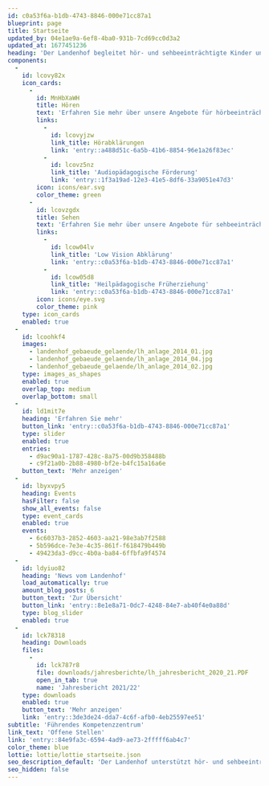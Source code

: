 ```yaml
---
id: c0a53f6a-b1db-4743-8846-000e71cc87a1
blueprint: page
title: Startseite
updated_by: 04e1ae9a-6ef8-4ba0-931b-7cd69cc0d3a2
updated_at: 1677451236
heading: 'Der Landenhof begleitet hör- und sehbeeinträchtigte Kinder und Jugendliche sowie deren Umfeld'
components:
  -
    id: lcovy82x
    icon_cards:
      -
        id: MnHbXaWH
        title: Hören
        text: 'Erfahren Sie mehr über unsere Angebote für hörbeeinträchtigte Kinder und Jugendliche'
        links:
          -
            id: lcovyjzw
            link_title: Hörabklärungen
            link: 'entry::a488d51c-6a5b-41b6-8854-96e1a26f83ec'
          -
            id: lcovz5nz
            link_title: 'Audiopädagogische Förderung'
            link: 'entry::1f3a19ad-12e3-41e5-8df6-33a9051e47d3'
        icon: icons/ear.svg
        color_theme: green
      -
        id: lcovzgdx
        title: Sehen
        text: 'Erfahren Sie mehr über unsere Angebote für sehbeeinträchtigte Kinder und Jugendliche'
        links:
          -
            id: lcow04lv
            link_title: 'Low Vision Abklärung'
            link: 'entry::c0a53f6a-b1db-4743-8846-000e71cc87a1'
          -
            id: lcow05d8
            link_title: 'Heilpädagogische Früherziehung'
            link: 'entry::c0a53f6a-b1db-4743-8846-000e71cc87a1'
        icon: icons/eye.svg
        color_theme: pink
    type: icon_cards
    enabled: true
  -
    id: lcoohkf4
    images:
      - landenhof_gebaeude_gelaende/lh_anlage_2014_01.jpg
      - landenhof_gebaeude_gelaende/lh_anlage_2014_04.jpg
      - landenhof_gebaeude_gelaende/lh_anlage_2014_02.jpg
    type: images_as_shapes
    enabled: true
    overlap_top: medium
    overlap_bottom: small
  -
    id: ld1mit7e
    heading: 'Erfahren Sie mehr'
    button_link: 'entry::c0a53f6a-b1db-4743-8846-000e71cc87a1'
    type: slider
    enabled: true
    entries:
      - d9ac90a1-1787-428c-8a75-00d9b358488b
      - c9f21a0b-2b88-4980-bf2e-b4fc15a16a6e
    button_text: 'Mehr anzeigen'
  -
    id: lbyxvpy5
    heading: Events
    hasFilter: false
    show_all_events: false
    type: event_cards
    enabled: true
    events:
      - 6c6037b3-2852-4603-aa21-98e3ab7f2588
      - 5b596dce-7e3e-4c35-861f-f618479b449b
      - 49423da3-d9cc-4b0a-ba84-6ffbfa9f4574
  -
    id: ldyiuo82
    heading: 'News vom Landenhof'
    load_automatically: true
    amount_blog_posts: 6
    button_text: 'Zur Übersicht'
    button_link: 'entry::8e1e8a71-0dc7-4248-84e7-ab40f4e0a88d'
    type: blog_slider
    enabled: true
  -
    id: lck78318
    heading: Downloads
    files:
      -
        id: lck787r8
        file: downloads/jahresberichte/lh_jahresbericht_2020_21.PDF
        open_in_tab: true
        name: 'Jahresbericht 2021/22'
    type: downloads
    enabled: true
    button_text: 'Mehr anzeigen'
    link: 'entry::3de3de24-dda7-4c6f-afb0-4eb25597ee51'
subtitle: 'Führendes Kompetenzzentrum'
link_text: 'Offene Stellen'
link: 'entry::84e9fa3c-6594-4ad9-ae73-2fffff6ab4c7'
color_theme: blue
lottie: lottie/lottie_startseite.json
seo_description_default: 'Der Landenhof unterstützt hör- und sehbeeinträchtigte Kinder & Jugendliche in ihrem selbstbestimmten Leben durch Förderung ihrer Fähigkeiten & Entwicklung'
seo_hidden: false
---
```

